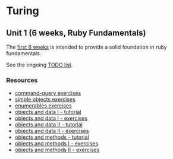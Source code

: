 # Turing

## Unit 1 (6 weeks, Ruby Fundamentals)

The [first 6 weeks](https://github.com/JumpstartLab/turing/blob/master/planning/unit_1.markdown) is intended to provide a solid foundation in ruby fundamentals.

See the ongoing [TODO list](https://github.com/JumpstartLab/turing/issues/1).

### Resources

* [command-query exercises](https://github.com/JumpstartLab/fundamentals/tree/master/command-query)
* [simple objects exercises](https://github.com/JumpstartLab/tdd-exercises)
* [enumerables exercises](https://github.com/JumpstartLab/enums-exercises/tree/master/exercises)
* [objects and data I - tutorial](http://tutorials.jumpstartlab.com/academy/workshops/csv/i.html)
* [objects and data I - exercises](https://github.com/JumpstartLab/csv-exercises/tree/level-i)
* [objects and data II - tutorial](http://tutorials.jumpstartlab.com/academy/workshops/csv/ii.html)
* [objects and data II - exercises](https://github.com/JumpstartLab/csv-exercises/tree/level-ii)
* [objects and methods - tutorial](http://tutorials.jumpstartlab.com/academy/workshops/objects_and_methods.html)
* [objects and methods I - exercises](https://github.com/JumpstartLab/halloween/tree/exercise-1)
* [objects and methods II - exercises](https://github.com/JumpstartLab/halloween/tree/exercise-2)

